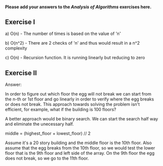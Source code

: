 #### Please add your answers to the ***Analysis of  Algorithms*** exercises here.

## Exercise I

a) O(n) - The number of times is based on the value of 'n'

b) O(n^2) - There are 2 checks of 'n' and thus would result in a n^2 complexity

c) O(n) - Recursion function. It is running linearly but reducing to zero

## Exercise II

Answer:

In order to figure out which floor the egg will not break we can start from the n-th or 1st floor and go linearly in order to verify where the egg breaks or does not break. This approach towards solving the problem isn't efficient, for example, what if the building is 100 floors? 

A better approach would be binary search. We can start the search half way and eliminate the unecessary half. 

middle = (highest_floor + lowest_floor) // 2

Assume it's a 20 story building and the middle floor is the 10th floor. Also assume that the egg breaks from the 10th floor, so we would test the lower floor that is the 9th floor and left side of the array. On the 9th floor the egg does not break, so we go to the 11th floor.

